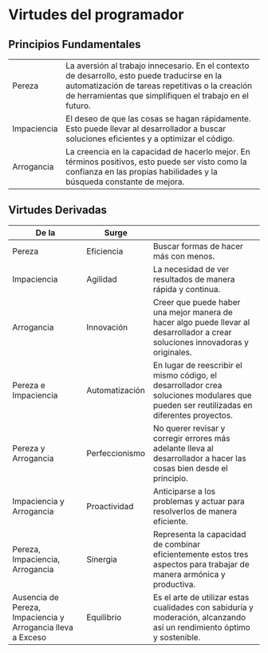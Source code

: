 # Virtudes del programador

## Principios Fundamentales

|||
|-|-|
|Pereza|La aversión al trabajo innecesario. En el contexto de desarrollo, esto puede traducirse en la automatización de tareas repetitivas o la creación de herramientas que simplifiquen el trabajo en el futuro.
|Impaciencia|El deseo de que las cosas se hagan rápidamente. Esto puede llevar al desarrollador a buscar soluciones eficientes y a optimizar el código.
|Arrogancia|La creencia en la capacidad de hacerlo mejor. En términos positivos, esto puede ser visto como la confianza en las propias habilidades y la búsqueda constante de mejora.

## Virtudes Derivadas

|De la|Surge||
|-|-|-|
Pereza|Eficiencia|Buscar formas de hacer más con menos.
Impaciencia|Agilidad|La necesidad de ver resultados de manera rápida y continua.
Arrogancia|Innovación|Creer que puede haber una mejor manera de hacer algo puede llevar al desarrollador a crear soluciones innovadoras y originales.
Pereza e Impaciencia|Automatización|En lugar de reescribir el mismo código, el desarrollador crea soluciones modulares que pueden ser reutilizadas en diferentes proyectos.
Pereza y Arrogancia|Perfeccionismo|No querer revisar y corregir errores más adelante lleva al desarrollador a hacer las cosas bien desde el principio.
Impaciencia y Arrogancia|Proactividad|Anticiparse a los problemas y actuar para resolverlos de manera eficiente.
Pereza, Impaciencia, Arrogancia|Sinergia|Representa la capacidad de combinar eficientemente estos tres aspectos para trabajar de manera armónica y productiva.
Ausencia de Pereza, Impaciencia y Arrogancia lleva a Exceso|Equilibrio|Es el arte de utilizar estas cualidades con sabiduría y moderación, alcanzando así un rendimiento óptimo y sostenible.

